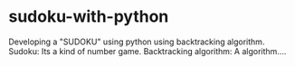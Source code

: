 # sudoku-with-python
Developing a "SUDOKU" using python using backtracking algorithm.
Sudoku: Its a kind of number game.
Backtracking algorithm: A algorithm.... 